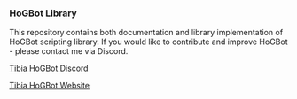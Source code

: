 
### HoGBot Library
This repository contains both documentation and library implementation of HoGBot scripting library. If you would like to contribute and improve HoGBot - please contact me via Discord.


[Tibia HoGBot Discord](https://discord.gg/tibiahogbot)

[Tibia HoGBot Website](https://tibiahogbot.com)
